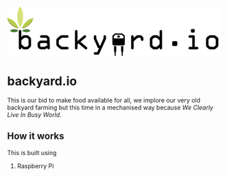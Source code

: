 ![backyard.io](https://github.com/mcofie/backyard.io/blob/master/logo.png)

# backyard.io
This is our bid to make food available for all, we implore our very old backyard farming 
but this time in a mechanised way because _We Clearly Live In Busy World_.


## How it works
This is built using 
1. Raspberry Pi


